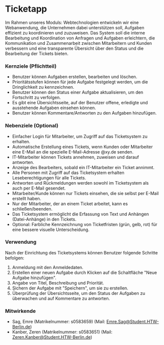# Ticketapp

Im Rahmen unseres Moduls: Webtechnologien entwickeln wir eine Webanwendung, die Unternehmen dabei unterstützen soll, Aufgaben effizient zu koordinieren und zuzuweisen. Das System soll die interne Bearbeitung und Koordination von Anfragen und Aufgaben erleichtern, die Kommunikation und Zusammenarbeit zwischen Mitarbeitern und Kunden verbessern und eine transparente Übersicht über den Status und die Bearbeitung der Tickets bieten.

### Kernziele (Pflichtteil)
* Benutzer können Aufgaben erstellen, bearbeiten und löschen.
* Prioritätsstufen können für jede Aufgabe festgelegt werden, um die Dringlichkeit zu kennzeichnen.
* Benutzer können den Status einer Aufgabe aktualisieren, um den Fortschritt zu verfolgen.
* Es gibt eine Übersichtsseite, auf der Benutzer offene, erledigte und ausstehende Aufgaben einsehen können.
* Benutzer können Kommentare/Antworten zu den Aufgaben hinzufügen.

### Nebenziele (Optional)
* Einfacher Login für Mitarbeiter, um Zugriff auf das Ticketsystem zu erhalten.
* Automatische Erstellung eines Tickets, wenn Kunden oder Mitarbeiter eine E-Mail an die spezielle E-Mail-Adresse @xy.de senden.
* IT-Mitarbeiter können Tickets annehmen, zuweisen und darauf antworten.
* Anzeige des Bearbeiters, sobald ein IT-Mitarbeiter ein Ticket annimmt.
* Alle Personen mit Zugriff auf das Ticketsystem erhalten Leseberechtigungen für alle Tickets.
* Antworten und Rückmeldungen werden sowohl im Ticketsystem als auch per E-Mail gesendet.
* Mitarbeiter/Kunde können nur Tickets einsehen, die sie selbst per E-Mail erstellt haben.
* Nur der Mitarbeiter, der an einem Ticket arbeitet, kann es schließen/beenden.
* Das Ticketsystem ermöglicht die Erfassung von Text und Anhängen (Datei-Anhänge) in den Tickets.
* Optional: Farbliche Kennzeichnung von Ticketfristen (grün, gelb, rot) für eine bessere visuelle Unterscheidung.


### Verwendung

Nach der Einrichtung des Ticketsystems können Benutzer folgende Schritte befolgen:
1. Anmeldung mit den Anmeldedaten.
2. Erstellen einer neuen Aufgabe durch Klicken auf die Schaltfläche "Neue Aufgabe hinzufügen".
3. Angabe von Titel, Beschreibung und Priorität.
4. Sichern der Aufgabe mit "Speichern", um sie zu erstellen.
5. Überprüfung der Übersichtsseite, um den Status der Aufgaben zu überwachen und auf Kommentare zu antworten.

### Mitwirkende
* Sag, Emre (Matrikelnummer: s0583659) (Mail: Emre.Sag@Student.HTW-Berlin.de)
* Kanber, Zeren (Matrikelnummer: s0583651) (Mail: Zeren.Kanber@Student.HTW-Berlin.de)


